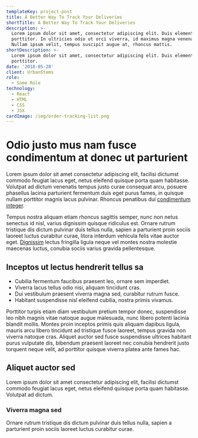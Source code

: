 ```yaml
---
templateKey: project-post
title: A Better Way To Track Your Deliveries
shortTitle: A Better Way To Track Your Deliveries
description: >-
  Lorem ipsum dolor sit amet, consectetur adipiscing elit. Duis elementum congue
  porttitor. In ultricies odio ut orci viverra, id maximus magna venenatis.
  Nullam ipsum velit, tempus suscipit augue at, rhoncus mattis.
shortDescription: >-
  Lorem ipsum dolor sit amet, consectetur adipiscing elit. Duis elementum congue
  porttitor.
date: '2018-05-20'
client: UrbanStems
role:
  - Some Role
technology:
  - React
  - HTML
  - CSS
  - JSX
cardImage: /img/order-tracking-list.png
---
```

# Odio justo mus nam fusce condimentum at donec ut parturient

Lorem ipsum dolor sit amet consectetur adipiscing elit, facilisi dictumst commodo feugiat lacus eget, netus eleifend quisque porta quam habitasse. Volutpat ad dictum venenatis tempus justo curae consequat arcu, posuere phasellus lacinia parturient fermentum duis eget purus fames, in quisque nullam porttitor magnis lacus pulvinar. Rhoncus penatibus dui [condimentum integer](http://google.com).

Tempus nostra aliquam etiam rhoncus sagittis semper, nunc non netus senectus id nisl, varius dignissim quisque ridiculus est. Ornare rutrum tristique dis dictum pulvinar duis tellus nulla, sapien a parturient proin sociis laoreet luctus curabitur curae, litora interdum vehicula felis vitae auctor eget. [Dignissim](http://google.com) lectus fringilla ligula neque vel montes nostra molestie maecenas luctus, conubia sociis varius gravida pellentesque. 

## Inceptos ut lectus hendrerit tellus sa

* Cubilia fermentum faucibus praesent leo, ornare sem imperdiet.
* Viverra lacus tellus odio nisi, aliquam tincidunt cras.
* Dui vestibulum praesent viverra magna sed, curabitur rutrum fusce.
* Habitant suspendisse nisl eleifend cubilia, nostra primis vivamus.

Porttitor turpis etiam diam vestibulum pretium tempor donec, suspendisse leo nibh magnis vitae natoque augue malesuada, nunc libero potenti lacinia blandit mollis. Montes proin inceptos primis quis aliquam dapibus ligula, mauris arcu libero tincidunt ad tristique fusce laoreet, tempus gravida non viverra natoque cras. Aliquet auctor sed fusce suspendisse ultrices habitant purus vulputate dis, bibendum praesent laoreet nec conubia hendrerit justo torquent neque velit, ad porttitor quisque viverra platea ante fames hac.

## Aliquet auctor sed

Lorem ipsum dolor sit amet consectetur adipiscing elit, facilisi dictumst commodo feugiat lacus eget, netus eleifend quisque porta quam habitasse. Volutpat ad dictum.

### Viverra magna sed

Ornare rutrum tristique dis dictum pulvinar duis tellus nulla, sapien a parturient proin sociis laoreet luctus curabitur curae.
